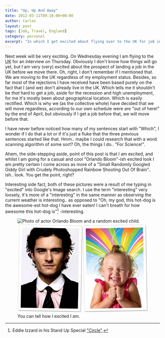 ```yaml
---
title: "Up, Up And Away"
date: 2012-03-11T09:10:00+00:00
author: Carlos
layout: post
tags: [Job, Travel, England]
category: personal
excerpt: "In which I get excited about flying over to the UK for job interviews."
---
```

Next week will be very exciting. On Wednesday evening I am flying to the <abbr title="United Kingdom" class="small-caps">UK</abbr> for an interview on Thursday. Obviously I don't know how things will go yet, but I am very (very) excited about the prospect of landing a job in the <abbr class="small-caps">UK</abbr> before we move there. Oh, right, I don't remember if I mentioned that. We are moving to the <abbr class="small-caps">UK</abbr> regardless of my employment status. Besides, so far most of the rejections I have received have been based purely on the fact that I (and we) don't already live in the <abbr class="small-caps">UK</abbr>. Which tells me it shouldn't be _that_ hard to get a job, aside for the recession and high unemployment, for me it's mostly been about geographical location. Which is easily rectified. Which is why we (as the collective whole) have decided that we will move regardless, according to our own schedule were are "out of here!" by the end of April, but obviously if I get a job before that, we will move before that.

I have never before noticed how many of my sentences start with "Which", I wonder if I do that a lot or if it's just a fluke that the three previous sentences started like that. Hmm.. maybe I could research that with a word scanning algorithm of some sort? Oh, the things I do.. "For Science!".

Ahem, the side-stepping aside, point of this post is that I am excited, and whilst I am going for a casual and cool "Orlando Bloom"-ish excited look I am pretty certain I come across as more of a "Small Randomly Googled Giddy Girl with Crudely Photoshopped Rainbow Shooting Out Of Brain".. ish.. look. You get the point, right?

Interesting side fact, both of these pictures were a result of me typing in "excited" into Google's Image search. I use the term "interesting" very loosely, it's more of a "interesting" in the same manner as observing the current weather is interesting.. as opposed to "Oh, my god, this hot-dog is the awesome-est hot-dog I have ever eaten! I can't breath for how awesome this hot-dog is"[^1] -interesting.

<figure>
    <img class="js-lazy-load" data-original="/assets/posts/2012/03/excited.png" alt="Photo of actor Orlando Bloom and a random excited child.">
  <noscript>
    <img src="/assets/posts/2012/03/excited.png" alt="Photo of actor Orlando Bloom and a random excited child.">
  </noscript>
  <figcaption>You can tell how I excited I am.</figcaption>
</figure>

[^1]: Eddie Izzard in his Stand Up Special ["Circle"](http://youtu.be/0rYT0YvQ3hs).
